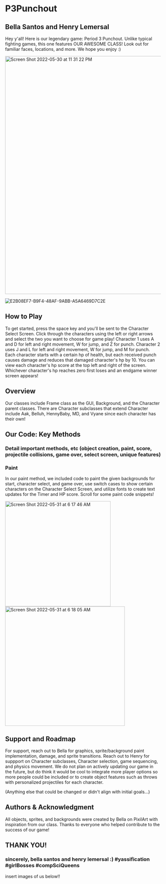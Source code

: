 # P3Punchout
## Bella Santos and Henry Lemersal
Hey y'all! Here is our legendary game: Period 3 Punchout. Unlike typical fighting games, this one features OUR AWESOME CLASS! Look out for familiar faces, locations, and more. We hope you enjoy :)

<img width="771" alt="Screen Shot 2022-05-30 at 11 31 22 PM" src="https://user-images.githubusercontent.com/90801629/171107485-896a11d0-ac8e-4c9b-9cc5-3f91771980d0.png">

![E2B08EF7-B9F4-48AF-9ABB-A5A6469D7C2E](https://user-images.githubusercontent.com/70670835/171136345-e416d2f9-989a-4cda-9a95-1f67715e75d0.png)

## How to Play
To get started, press the space key and you'll be sent to the Character Select Screen. Click through the characters using the left or right arrows and select the two you want to choose for game play! Character 1 uses A and D for left and right movement, W for jump, and Z for punch. Character 2 uses J and L for left and right movement, W for jump, and M for punch. Each character starts with a certain hp of health, but each received punch causes damage and reduces that damaged character's hp by 10. You can view each character's hp score at the top left and right of the screen. Whichever character's hp reaches zero first loses and an endgame winner screen appears!

## Overview
Our classes include Frame class as the GUI, Background, and the Character parent classes. There are Character subclasses that extend Character include Aak, Belluh, HennyBaby, MD, and Vyane since each character has their own!

## Our Code: Key Methods
### Detail important methods, etc (object creation, paint, score, projectile collisions, game over, select screen, unique features)
### Paint
In our paint method, we included code to paint the given backgrounds for start, character select, and game over, use switch cases to show certain characters on the Character Select Screen, and utilize fonts to create text updates for the Timer and HP score. Scroll for some paint code snippets!

<img width="341" alt="Screen Shot 2022-05-31 at 6 17 46 AM" src="https://user-images.githubusercontent.com/90801629/171183039-e63d93e0-1892-49fb-b068-6b76afc3e303.png">


<img width="387" alt="Screen Shot 2022-05-31 at 6 18 05 AM" src="https://user-images.githubusercontent.com/90801629/171183056-79ecf613-8bcf-4c04-ae19-f10b05dd7d6b.png">


## Support and Roadmap
For support, reach out to Bella for graphics, sprite/background paint implementation, damage, and sprite transitions. Reach out to Henry for suppport on Character subclasses, Character selection, game sequencing, and physics movement. We do not plan on actively updating our game in the future, but do think it would be cool to integrate more player options so more people could be included or to create object features such as throws with personalized projectiles for each character.  

(Anything else that could be changed or didn't align with initial goals...)

## Authors & Acknowledgment
All objects, sprites, and backgrounds were created by Bella on PixilArt with inspiration from our class. Thanks to everyone who helped contribute to the success of our game!

## THANK YOU!
### sincerely, bella santos and henry lemersal :) #yassification #girlBosses #compSciQueens

insert images of us below!!
